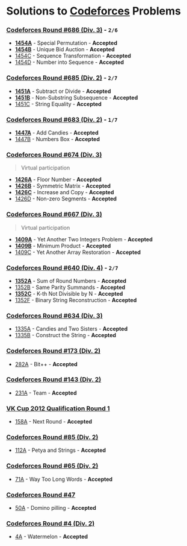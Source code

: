 # Solutions to [Codeforces](https://codeforces.com) Problems

### [Codeforces Round #686 (Div. 3)](https://codeforces.com/contest/1454) - `2/6`

- **[1454A](https://github.com/akantuni/Codeforces/tree/master/1454A)** - Special Permutation - **Accepted**
- **[1454B](https://github.com/akantuni/Codeforces/tree/master/1454B)** - Unique Bid Auction - **Accepted**
- [1454C](https://github.com/akantuni/Codeforces/tree/master/1454C) - Sequence Transformation - **Accepted**
- [1454D](https://github.com/akantuni/Codeforces/tree/master/1454D) - Number into Sequence - **Accepted**

### [Codeforces Round #685 (Div. 2)](https://codeforces.com/contest/1451) - `2/7`

- **[1451A](https://github.com/akantuni/Codeforces/tree/master/1451A)** - Subtract or Divide - **Accepted**
- **[1451B](https://github.com/akantuni/Codeforces/tree/master/1451B)** - Non-Substring Subsequence - **Accepted**
- [1451C](https://github.com/kantuni/Codeforces/tree/master/1451C) - String Equality - **Accepted**

### [Codeforces Round #683 (Div. 2)](https://codeforces.com/contest/1447) - `1/7`

- **[1447A](https://github.com/akantuni/Codeforces/tree/master/1447A)** - Add Candies - **Accepted**
- [1447B](https://github.com/akantuni/Codeforces/tree/master/1447B) - Numbers Box - **Accepted**

### [Codeforces Round #674 (Div. 3)](https://codeforces.com/contest/1426)

> Virtual participation

- **[1426A](https://github.com/akantuni/Codeforces/tree/master/1426A)** - Floor Number - **Accepted**
- **[1426B](https://github.com/akantuni/Codeforces/tree/master/1426B)** - Symmetric Matrix - **Accepted**
- **[1426C](https://github.com/akantuni/Codeforces/tree/master/1426C)** - Increase and Copy - **Accepted**
- [1426D](https://github.com/akantuni/Codeforces/tree/master/1426D) - Non-zero Segments - **Accepted**

### [Codeforces Round #667 (Div. 3)](https://codeforces.com/contest/1409)

> Virtual participation

- **[1409A](https://github.com/akantuni/Codeforces/tree/master/1409A)** - Yet Another Two Integers Problem - **Accepted**
- **[1409B](https://github.com/akantuni/Codeforces/tree/master/1409B)** - Minimum Product - **Accepted**
- [1409C](https://github.com/akantuni/Codeforces/tree/master/1409C) - Yet Another Array Restoration - **Accepted**

### [Codeforces Round #640 (Div. 4)](https://codeforces.com/contest/1352) - `2/7`

- **[1352A](https://github.com/akantuni/Codeforces/tree/master/1352A)** - Sum of Round Numbers - **Accepted**
- [1352B](https://github.com/akantuni/Codeforces/tree/master/1352B) - Same Parity Summands - **Accepted**
- **[1352C](https://github.com/akantuni/Codeforces/tree/master/1352C)** - K-th Not Divisible by N - **Accepted**
- [1352F](https://github.com/akantuni/Codeforces/tree/master/1352F) - Binary String Reconstruction - **Accepted**

### [Codeforces Round #634 (Div. 3)](https://codeforces.com/contest/1335)

- [1335A](https://github.com/akantuni/Codeforces/tree/master/1335A) - Candies and Two Sisters - **Accepted**
- [1335B](https://github.com/akantuni/Codeforces/tree/master/1335B) - Construct the String - **Accepted**

### [Codeforces Round #173 (Div. 2)](https://codeforces.com/contest/282)

- [282A](https://github.com/akantuni/Codeforces/tree/master/282A) - Bit++ - **Accepted**

### [Codeforces Round #143 (Div. 2)](https://codeforces.com/contest/231)

- [231A](https://github.com/akantuni/Codeforces/tree/master/231A) - Team - **Accepted**

### [VK Cup 2012 Qualification Round 1](https://codeforces.com/contest/158)

- [158A](https://github.com/akantuni/Codeforces/tree/master/158A) - Next Round - **Accepted**

### [Codeforces Round #85 (Div. 2)](https://codeforces.com/contest/112)

- [112A](https://github.com/akantuni/Codeforces/tree/master/112A) - Petya and Strings - **Accepted**

### [Codeforces Round #65 (Div. 2)](https://codeforces.com/contest/71)

- [71A](https://github.com/akantuni/Codeforces/tree/master/71A) - Way Too Long Words - **Accepted**

### [Codeforces Round #47](https://codeforces.com/contest/50)

- [50A](https://github.com/akantuni/Codeforces/tree/master/50A) - Domino pilling - **Accepted**

### [Codeforces Round #4 (Div. 2)](https://codeforces.com/contest/4)

- [4A](https://github.com/akantuni/Codeforces/tree/master/4A) - Watermelon - **Accepted**
